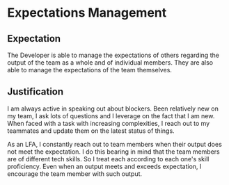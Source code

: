 # Expectations Management
## Expectation
The Developer is able to manage the expectations of others regarding the output of the team as a whole and of individual members. They are also able to manage the expectations of the team themselves.

## Justification
I am always active in speaking out about blockers. Been relatively new on my team, I ask lots of questions and I leverage on the fact that I am new. When faced with a task with increasing complexities, I reach out to my teammates and update them on the latest status of things.

As an LFA, I constantly reach out to team members when their output does not meet the expectation. I do this bearing in mind that the team members are of different tech skills. So I  treat each according to each one's skill proficiency. Even when an output meets and exceeds expectation, I encourage the team member with such output.
